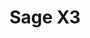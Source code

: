 ---
title: "Sage X3"
seoTitle: "Sage X3 Integration Features"
seoDescription: "Integrate your Sage X3 with supported Sales Channels/Webstores through Stock2Shop"
tags: ["feature", "sage-x3"]
sources: ["sage-x3"]
---